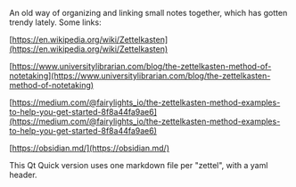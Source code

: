 An old way of organizing and linking small notes together, which has gotten
trendy lately.  Some links:


[https://en.wikipedia.org/wiki/Zettelkasten](https://en.wikipedia.org/wiki/Zettelkasten)


[https://www.universitylibrarian.com/blog/the-zettelkasten-method-of-notetaking](https://www.universitylibrarian.com/blog/the-zettelkasten-method-of-notetaking)


[https://medium.com/@fairylights_io/the-zettelkasten-method-examples-to-help-you-get-started-8f8a44fa9ae6](https://medium.com/@fairylights_io/the-zettelkasten-method-examples-to-help-you-get-started-8f8a44fa9ae6)

[https://obsidian.md/](https://obsidian.md/)

This Qt Quick version uses one markdown file per "zettel", with a yaml header.

